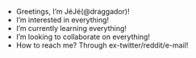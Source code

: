 -  Greetings, I’m JéJé(@draggador)!
-  I’m interested in everything!
-  I’m currently learning everything!
-  I’m looking to collaborate on everything!
-  How to reach me? Through ex-twitter/reddit/e-mail!

<!---
draggador/draggador is a ✨ special ✨ repository because its `README.md` (this file) appears on your GitHub profile.
You can click the Preview link to take a look at your changes.
--->
